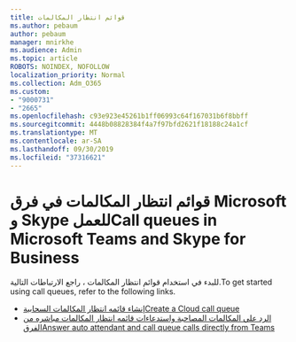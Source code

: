 ```yaml
---
title: قوائم انتظار المكالمات
ms.author: pebaum
author: pebaum
manager: mnirkhe
ms.audience: Admin
ms.topic: article
ROBOTS: NOINDEX, NOFOLLOW
localization_priority: Normal
ms.collection: Adm_O365
ms.custom:
- "9000731"
- "2665"
ms.openlocfilehash: c93e923e45261b1ff06993c64f167031b6f8bbff
ms.sourcegitcommit: 4448b08828384f4a7f97bfd2621f18188c24a1cf
ms.translationtype: MT
ms.contentlocale: ar-SA
ms.lasthandoff: 09/30/2019
ms.locfileid: "37316621"
---
```

# <a name="call-queues-in-microsoft-teams-and-skype-for-business"></a><span data-ttu-id="746be-102">قوائم انتظار المكالمات في فرق Microsoft و Skype للعمل</span><span class="sxs-lookup"><span data-stu-id="746be-102">Call queues in Microsoft Teams and Skype for Business</span></span> 

<span data-ttu-id="746be-103">للبدء في استخدام قوائم انتظار المكالمات ، راجع الارتباطات التالية.</span><span class="sxs-lookup"><span data-stu-id="746be-103">To get started using call queues, refer to the following links.</span></span>

- [<span data-ttu-id="746be-104">إنشاء قائمه انتظار المكالمات السحابية</span><span class="sxs-lookup"><span data-stu-id="746be-104">Create a Cloud call queue</span></span>](https://docs.microsoft.com/microsoftteams/create-a-phone-system-call-queue)
- [<span data-ttu-id="746be-105">الرد علي المكالمات المصاحبة واستدعاءات قائمه انتظار المكالمات مباشره من الفرق</span><span class="sxs-lookup"><span data-stu-id="746be-105">Answer auto attendant and call queue calls directly from Teams</span></span>](https://docs.microsoft.com/microsoftteams/answer-auto-attendant-and-call-queue-calls)